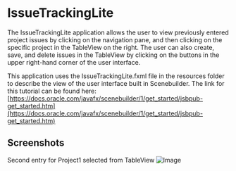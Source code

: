 # IssueTrackingLite

The IssueTrackingLite application allows the user to view previously entered project issues by clicking on the navigation pane, and then clicking on the specific project in the TableView on the right. The user can also create, save, and  delete issues in the TableView by clicking on the buttons in the upper right-hand corner of the user interface.

This application uses the IssueTrackingLite.fxml file in the resources folder to describe the view of the user interface built in Scenebuilder.
The link for this tutorial can be found here:  [https://docs.oracle.com/javafx/scenebuilder/1/get_started/jsbpub-get_started.htm](https://docs.oracle.com/javafx/scenebuilder/1/get_started/jsbpub-get_started.htm)

## Screenshots

Second entry for Project1 selected from TableView
![Image](FXMLNoSB_1.png)
